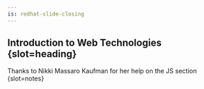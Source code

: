 ```yaml
---
is: redhat-slide-closing
---
```


## Introduction to Web Technologies {slot=heading}

Thanks to Nikki Massaro Kaufman for her help on the JS section {slot=notes}
